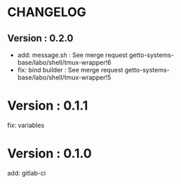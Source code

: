 # CHANGELOG

## Version : 0.2.0

- add: message.sh : See merge request getto-systems-base/labo/shell/tmux-wrapper!6
- fix: bind builder : See merge request getto-systems-base/labo/shell/tmux-wrapper!5

# Version : 0.1.1

fix: variables

# Version : 0.1.0

add: gitlab-ci

